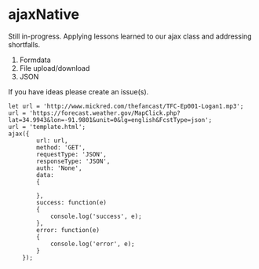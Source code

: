 # ajaxNative

Still in-progress. Applying lessons learned to our ajax class and addressing shortfalls.

1. Formdata
2. File upload/download
3. JSON

If you have ideas please create an issue(s).

```
let url = 'http://www.mickred.com/thefancast/TFC-Ep001-Logan1.mp3';
url = 'https://forecast.weather.gov/MapClick.php?lat=34.9943&lon=-91.9801&unit=0&lg=english&FcstType=json';
url = 'template.html';
ajax({
        url: url,
        method: 'GET',
        requestType: 'JSON',
        responseType: 'JSON',
        auth: 'None',
        data: 
        {

        },
        success: function(e)
        {
            console.log('success', e);
        },
        error: function(e)
        {
            console.log('error', e);
        }
    });
```
